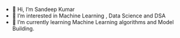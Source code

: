 - 👋 Hi, I’m Sandeep Kumar
- 👀 I’m interested in Machine Learning , Data Science and DSA
- 🌱 I’m currently learning Machine Learning algorithms and Model Building.

<!---
sandeepkumar96674/sandeepkumar96674 is a ✨ special ✨ repository because its `README.md` (this file) appears on your GitHub profile.
You can click the Preview link to take a look at your changes.
--->
